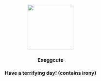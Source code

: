 <p align="center">
    <img src="https://raw.githubusercontent.com/PokeAPI/sprites/master/sprites/pokemon/102.png" width="150" height="150">
</p>
<h3 align="center"> <b>Exeggcute</b></h3>
<h3 align="center">Have a terrifying day! (contains irony)</h3>
